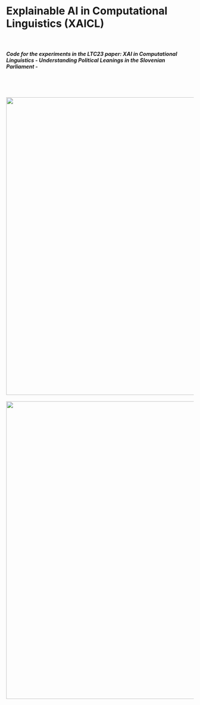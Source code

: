 # Explainable AI in Computational Linguistics (XAICL)

<br />

##### Code for the experiments in the LTC23 paper: XAI in Computational Linguistics - Understanding Political Leanings in the Slovenian Parliament -

<br />
<br />
<br />

<img src="https://github.com/boevkoski/xaicl_parliaments/blob/main/language_model_feature_importance.png" width="800"/>

<br />

<br />

<img src="https://github.com/boevkoski/xaicl_parliaments/blob/main/svm_feature_importance.png" width="800"/>
